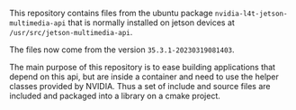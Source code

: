 This repository contains files from the ubuntu package `nvidia-l4t-jetson-multimedia-api`
that is normally installed on jetson devices at `/usr/src/jetson-multimedia-api`. 

The files now come from the version `35.3.1-20230319081403`. 

The main purpose of this repository is to ease building applications that depend on this
api, but are inside a container and need to use the helper classes provided by NVIDIA. 
Thus a set of include and source files are included and packaged into a library on a cmake 
project. 


